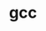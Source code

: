 ---
title: "gcc"
layout: cache
categories: [package, develop-2025-02-09]
meta: {"versions": ["12.4.0", "14.2.0"], "compilers": ["gcc@=10.5.0", "gcc@=11.4.0", "gcc@=13.3.0"], "oss": ["centos7", "rhel8", "ubuntu22.04"], "platforms": ["linux"], "targets": ["aarch64", "x86_64_v3"], "stacks": ["developer-tools-aarch64-linux-gnu", "developer-tools-x86_64_v3-linux-gnu", "root", "tutorial"], "num_specs": 3, "num_specs_by_stack": {"root": 3, "developer-tools-x86_64_v3-linux-gnu": 1, "developer-tools-aarch64-linux-gnu": 1, "tutorial": 1}}
spec_details: [{"hash": "w73ze33rd7cympuq672hb5y4wfiknsnf", "compiler": "gcc@=10.5.0", "versions": ["14.2.0"], "os": "centos7", "platform": "linux", "target": "x86_64_v3", "variants": ["~binutils", "+bootstrap", "build_system=autotools", "build_type=RelWithDebInfo", "~graphite", "languages='c,c++,fortran,jit'", "~mold", "~nvptx", "~piclibs", "~profiled", "+strip"], "stacks": ["root", "developer-tools-x86_64_v3-linux-gnu"], "size": "-", "tarball": "https://binaries.spack.io/develop-2025-02-09/build_cache/linux-centos7-x86_64_v3/gcc-10.5.0/gcc-14.2.0/linux-centos7-x86_64_v3-gcc-10.5.0-gcc-14.2.0-w73ze33rd7cympuq672hb5y4wfiknsnf.spack"}, {"hash": "5ktdsw33tniiusep22xo5vou2vr72i6m", "compiler": "gcc@=13.3.0", "versions": ["14.2.0"], "os": "rhel8", "platform": "linux", "target": "aarch64", "variants": ["+binutils", "+bootstrap", "build_system=autotools", "build_type=RelWithDebInfo", "~graphite", "languages='c,c++,fortran,jit'", "~mold", "~nvptx", "~piclibs", "~profiled", "+strip"], "stacks": ["root", "developer-tools-aarch64-linux-gnu"], "size": "-", "tarball": "https://binaries.spack.io/develop-2025-02-09/build_cache/linux-rhel8-aarch64/gcc-13.3.0/gcc-14.2.0/linux-rhel8-aarch64-gcc-13.3.0-gcc-14.2.0-5ktdsw33tniiusep22xo5vou2vr72i6m.spack"}, {"hash": "lmv5w2jcgpr2n5dpprhdykf4wajykm3n", "compiler": "gcc@=11.4.0", "versions": ["12.4.0"], "os": "ubuntu22.04", "platform": "linux", "target": "x86_64_v3", "variants": ["~binutils", "+bootstrap", "build_system=autotools", "build_type=RelWithDebInfo", "~graphite", "languages='c,c++,fortran'", "~mold", "~nvptx", "~piclibs", "~profiled", "~strip"], "stacks": ["root", "tutorial"], "size": "-", "tarball": "https://binaries.spack.io/develop-2025-02-09/build_cache/linux-ubuntu22.04-x86_64_v3/gcc-11.4.0/gcc-12.4.0/linux-ubuntu22.04-x86_64_v3-gcc-11.4.0-gcc-12.4.0-lmv5w2jcgpr2n5dpprhdykf4wajykm3n.spack"}]
---